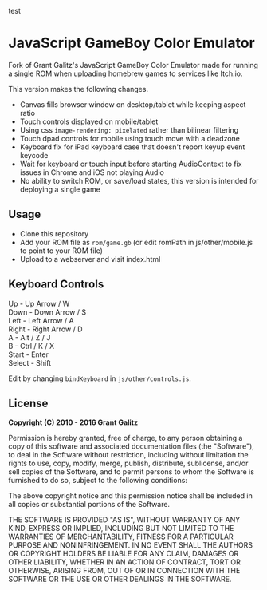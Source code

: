 test
# JavaScript GameBoy Color Emulator

Fork of Grant Galitz's JavaScript GameBoy Color Emulator made for running a single ROM
when uploading homebrew games to services like Itch.io.

This version makes the following changes.

- Canvas fills browser window on desktop/tablet while keeping aspect ratio
- Touch controls displayed on mobile/tablet 
- Using css `image-rendering: pixelated` rather than bilinear filtering
- Touch dpad controls for mobile using touch move with a deadzone
- Keyboard fix for iPad keyboard case that doesn't report keyup event keycode
- Wait for keyboard or touch input before starting AudioContext to fix issues in Chrome and iOS not playing Audio
- No ability to switch ROM, or save/load states, this version is intended for deploying a single game

## Usage

- Clone this repository
- Add your ROM file as `rom/game.gb` (or edit romPath in js/other/mobile.js to point to your ROM file)
- Upload to a webserver and visit index.html

## Keyboard Controls

Up - Up Arrow / W  
Down - Down Arrow / S  
Left - Left Arrow / A  
Right - Right Arrow / D  
A - Alt / Z / J  
B - Ctrl / K / X  
Start - Enter  
Select - Shift  

Edit by changing `bindKeyboard` in `js/other/controls.js`.

## License

**Copyright (C) 2010 - 2016 Grant Galitz**

Permission is hereby granted, free of charge, to any person obtaining a copy of this software and associated documentation files (the "Software"), to deal in the Software without restriction, including without limitation the rights to use, copy, modify, merge, publish, distribute, sublicense, and/or sell copies of the Software, and to permit persons to whom the Software is furnished to do so, subject to the following conditions:

The above copyright notice and this permission notice shall be included in all copies or substantial portions of the Software.

THE SOFTWARE IS PROVIDED "AS IS", WITHOUT WARRANTY OF ANY KIND, EXPRESS OR IMPLIED, INCLUDING BUT NOT LIMITED TO THE WARRANTIES OF MERCHANTABILITY, FITNESS FOR A PARTICULAR PURPOSE AND NONINFRINGEMENT. IN NO EVENT SHALL THE AUTHORS OR COPYRIGHT HOLDERS BE LIABLE FOR ANY CLAIM, DAMAGES OR OTHER LIABILITY, WHETHER IN AN ACTION OF CONTRACT, TORT OR OTHERWISE, ARISING FROM, OUT OF OR IN CONNECTION WITH THE SOFTWARE OR THE USE OR OTHER DEALINGS IN THE SOFTWARE.
